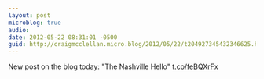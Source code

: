 ```yaml
---
layout: post
microblog: true
audio: 
date: 2012-05-22 08:31:01 -0500
guid: http://craigmcclellan.micro.blog/2012/05/22/t204927345432346625.html
---
```

New post on the blog today: "The Nashville Hello" [t.co/feBQXrFx](http://t.co/feBQXrFx)
